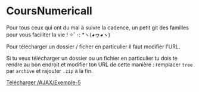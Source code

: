 # CoursNumericall
Pour tous ceux qui ont du mal à suivre la cadence, un petit git des familles pour vous faciliter la vie ! ✧ﾟ･: *ヽ(◕ヮ◕ヽ)



Pour télécharger un dossier / ficher en particulier il faut modifier l'URL.

Si tu veux télécharger un dossier ou un fichier en particulier tu dois te rendre au bon endroit et modifier ton URL de cette manière : remplacer `tree` par `archive` et rajouter `.zip` à la fin.

[Télécharger /AJAX/Exemple-5](https://github.com/Piotezaza/CoursNumericall/archive/master/AJAX/Exemple-5.zip)